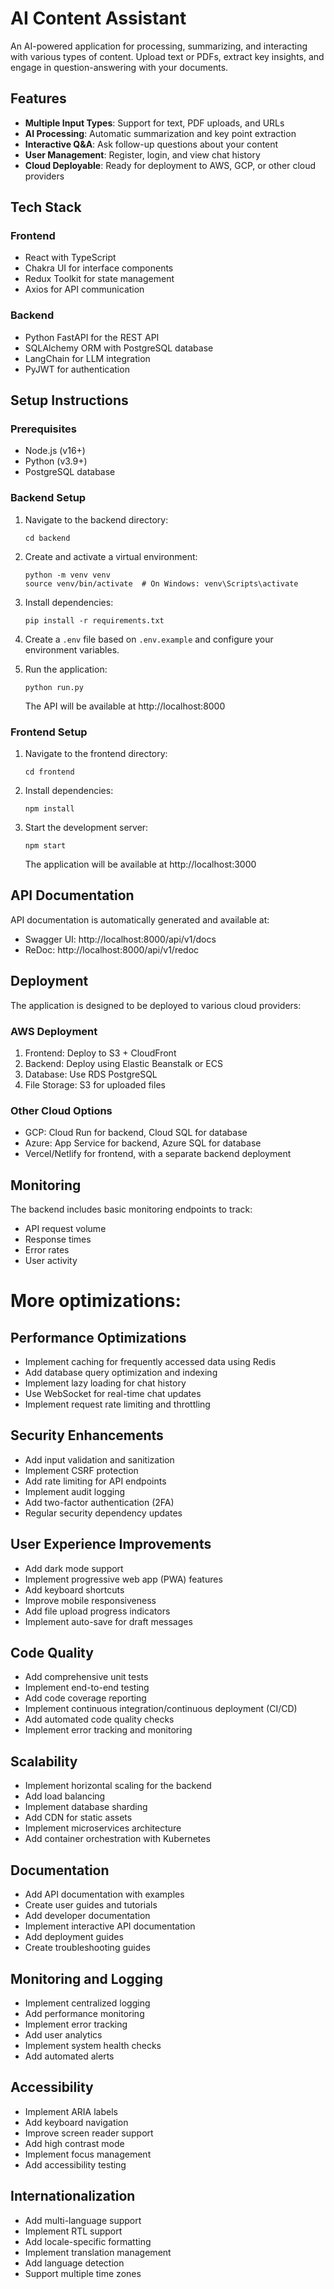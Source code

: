 # AI Content Assistant

An AI-powered application for processing, summarizing, and interacting with various types of content. Upload text or PDFs, extract key insights, and engage in question-answering with your documents.

## Features

- **Multiple Input Types**: Support for text, PDF uploads, and URLs
- **AI Processing**: Automatic summarization and key point extraction
- **Interactive Q&A**: Ask follow-up questions about your content
- **User Management**: Register, login, and view chat history
- **Cloud Deployable**: Ready for deployment to AWS, GCP, or other cloud providers

## Tech Stack

### Frontend
- React with TypeScript
- Chakra UI for interface components
- Redux Toolkit for state management
- Axios for API communication

### Backend
- Python FastAPI for the REST API
- SQLAlchemy ORM with PostgreSQL database
- LangChain for LLM integration
- PyJWT for authentication

## Setup Instructions

### Prerequisites
- Node.js (v16+)
- Python (v3.9+)
- PostgreSQL database

### Backend Setup

1. Navigate to the backend directory:
   ```
   cd backend
   ```

2. Create and activate a virtual environment:
   ```
   python -m venv venv
   source venv/bin/activate  # On Windows: venv\Scripts\activate
   ```

3. Install dependencies:
   ```
   pip install -r requirements.txt
   ```

4. Create a `.env` file based on `.env.example` and configure your environment variables.

5. Run the application:
   ```
   python run.py
   ```

   The API will be available at http://localhost:8000

### Frontend Setup

1. Navigate to the frontend directory:
   ```
   cd frontend
   ```

2. Install dependencies:
   ```
   npm install
   ```

3. Start the development server:
   ```
   npm start
   ```

   The application will be available at http://localhost:3000

## API Documentation

API documentation is automatically generated and available at:
- Swagger UI: http://localhost:8000/api/v1/docs
- ReDoc: http://localhost:8000/api/v1/redoc

## Deployment

The application is designed to be deployed to various cloud providers:

### AWS Deployment
1. Frontend: Deploy to S3 + CloudFront
2. Backend: Deploy using Elastic Beanstalk or ECS
3. Database: Use RDS PostgreSQL
4. File Storage: S3 for uploaded files

### Other Cloud Options
- GCP: Cloud Run for backend, Cloud SQL for database
- Azure: App Service for backend, Azure SQL for database
- Vercel/Netlify for frontend, with a separate backend deployment

## Monitoring

The backend includes basic monitoring endpoints to track:
- API request volume
- Response times
- Error rates
- User activity 

# More optimizations:

## Performance Optimizations
- Implement caching for frequently accessed data using Redis
- Add database query optimization and indexing
- Implement lazy loading for chat history
- Use WebSocket for real-time chat updates
- Implement request rate limiting and throttling

## Security Enhancements
- Add input validation and sanitization
- Implement CSRF protection
- Add rate limiting for API endpoints
- Implement audit logging
- Add two-factor authentication (2FA)
- Regular security dependency updates

## User Experience Improvements
- Add dark mode support
- Implement progressive web app (PWA) features
- Add keyboard shortcuts
- Improve mobile responsiveness
- Add file upload progress indicators
- Implement auto-save for draft messages

## Code Quality
- Add comprehensive unit tests
- Implement end-to-end testing
- Add code coverage reporting
- Implement continuous integration/continuous deployment (CI/CD)
- Add automated code quality checks
- Implement error tracking and monitoring

## Scalability
- Implement horizontal scaling for the backend
- Add load balancing
- Implement database sharding
- Add CDN for static assets
- Implement microservices architecture
- Add container orchestration with Kubernetes

## Documentation
- Add API documentation with examples
- Create user guides and tutorials
- Add developer documentation
- Implement interactive API documentation
- Add deployment guides
- Create troubleshooting guides

## Monitoring and Logging
- Implement centralized logging
- Add performance monitoring
- Implement error tracking
- Add user analytics
- Implement system health checks
- Add automated alerts

## Accessibility
- Implement ARIA labels
- Add keyboard navigation
- Improve screen reader support
- Add high contrast mode
- Implement focus management
- Add accessibility testing

## Internationalization
- Add multi-language support
- Implement RTL support
- Add locale-specific formatting
- Implement translation management
- Add language detection
- Support multiple time zones